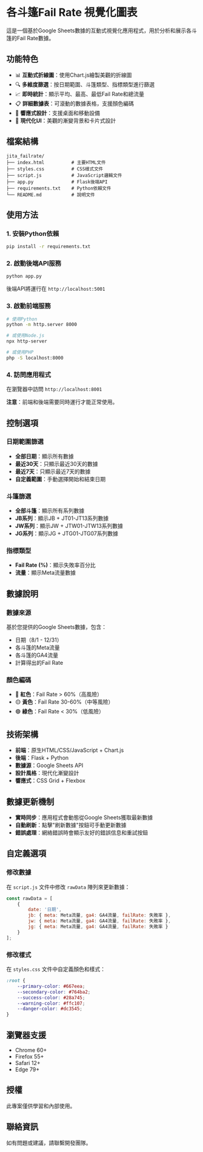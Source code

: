 # 各斗篷Fail Rate 視覺化圖表

這是一個基於Google Sheets數據的互動式視覺化應用程式，用於分析和展示各斗篷的Fail Rate數據。

## 功能特色

- 📊 **互動式折線圖**：使用Chart.js繪製美觀的折線圖
- 🔍 **多維度篩選**：按日期範圍、斗篷類型、指標類型進行篩選
- 📈 **即時統計**：顯示平均、最高、最低Fail Rate和總流量
- 📋 **詳細數據表**：可滾動的數據表格，支援顏色編碼
- 📱 **響應式設計**：支援桌面和移動設備
- 🎨 **現代化UI**：美觀的漸變背景和卡片式設計

## 檔案結構

```
jita_failrate/
├── index.html          # 主要HTML文件
├── styles.css          # CSS樣式文件
├── script.js           # JavaScript邏輯文件
├── app.py              # Flask後端API
├── requirements.txt    # Python依賴文件
└── README.md           # 說明文件
```

## 使用方法

### 1. 安裝Python依賴

```bash
pip install -r requirements.txt
```

### 2. 啟動後端API服務

```bash
python app.py
```

後端API將運行在 `http://localhost:5001`

### 3. 啟動前端服務

```bash
# 使用Python
python -m http.server 8000

# 或使用Node.js
npx http-server

# 或使用PHP
php -S localhost:8000
```

### 4. 訪問應用程式

在瀏覽器中訪問 `http://localhost:8001`

**注意**：前端和後端需要同時運行才能正常使用。

## 控制選項

### 日期範圍篩選
- **全部日期**：顯示所有數據
- **最近30天**：只顯示最近30天的數據
- **最近7天**：只顯示最近7天的數據
- **自定義範圍**：手動選擇開始和結束日期

### 斗篷篩選
- **全部斗篷**：顯示所有系列數據
- **JB系列**：顯示JB + JT01-JT13系列數據
- **JW系列**：顯示JW + JTW01-JTW13系列數據
- **JG系列**：顯示JG + JTG01-JTG07系列數據

### 指標類型
- **Fail Rate (%)**：顯示失敗率百分比
- **流量**：顯示Meta流量數據

## 數據說明

### 數據來源
基於您提供的Google Sheets數據，包含：
- 日期（8/1 - 12/31）
- 各斗篷的Meta流量
- 各斗篷的GA4流量
- 計算得出的Fail Rate

### 顏色編碼
- 🔴 **紅色**：Fail Rate > 60%（高風險）
- 🟡 **黃色**：Fail Rate 30-60%（中等風險）
- 🟢 **綠色**：Fail Rate < 30%（低風險）

## 技術架構

- **前端**：原生HTML/CSS/JavaScript + Chart.js
- **後端**：Flask + Python
- **數據源**：Google Sheets API
- **設計風格**：現代化漸變設計
- **響應式**：CSS Grid + Flexbox

## 數據更新機制

- **實時同步**：應用程式會動態從Google Sheets獲取最新數據
- **自動刷新**：點擊"刷新數據"按鈕可手動更新數據
- **錯誤處理**：網絡錯誤時會顯示友好的錯誤信息和重試按鈕

## 自定義選項

### 修改數據
在 `script.js` 文件中修改 `rawData` 陣列來更新數據：

```javascript
const rawData = [
    { 
        date: '日期', 
        jb: { meta: Meta流量, ga4: GA4流量, failRate: 失敗率 }, 
        jw: { meta: Meta流量, ga4: GA4流量, failRate: 失敗率 }, 
        jg: { meta: Meta流量, ga4: GA4流量, failRate: 失敗率 } 
    }
];
```

### 修改樣式
在 `styles.css` 文件中自定義顏色和樣式：

```css
:root {
    --primary-color: #667eea;
    --secondary-color: #764ba2;
    --success-color: #28a745;
    --warning-color: #ffc107;
    --danger-color: #dc3545;
}
```

## 瀏覽器支援

- Chrome 60+
- Firefox 55+
- Safari 12+
- Edge 79+

## 授權

此專案僅供學習和內部使用。

## 聯絡資訊

如有問題或建議，請聯繫開發團隊。
